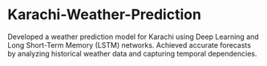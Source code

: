 # Karachi-Weather-Prediction
Developed a weather prediction model for Karachi using Deep Learning and Long Short-Term Memory (LSTM) networks. Achieved accurate forecasts by analyzing historical weather data and capturing temporal dependencies.
